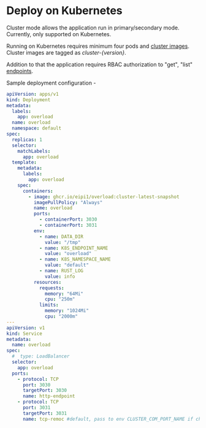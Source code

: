 # Deploy on Kubernetes

Cluster mode allows the application run in primary/secondary mode. Currently, only supported on Kubernetes.

Running on Kubernetes requires minimum four pods and [cluster images](https://github.com/eipi1/overload/pkgs/container/overload).
Cluster images are tagged as *cluster-{version}*.

Addition to that the application requires RBAC authorization to "get", "list" [endpoints](https://kubernetes.io/docs/reference/generated/kubernetes-api/v1.22/#endpoints-v1-core).

Sample deployment configuration -
```yaml
apiVersion: apps/v1
kind: Deployment
metadata:
  labels:
    app: overload
  name: overload
  namespace: default
spec:
  replicas: 1
  selector:
    matchLabels:
      app: overload
  template:
    metadata:
      labels:
        app: overload
    spec:
      containers:
        - image: ghcr.io/eipi1/overload:cluster-latest-snapshot
          imagePullPolicy: "Always"
          name: overload
          ports:
            - containerPort: 3030
            - containerPort: 3031
          env:
            - name: DATA_DIR
              value: "/tmp"
            - name: K8S_ENDPOINT_NAME
              value: "overload"
            - name: K8S_NAMESPACE_NAME
              value: "default"
            - name: RUST_LOG
              value: info
          resources:
            requests:
              memory: "64Mi"
              cpu: "250m"
            limits:
              memory: "1024Mi"
              cpu: "2000m"
---
apiVersion: v1
kind: Service
metadata:
  name: overload
spec:
  #  type: LoadBalancer
  selector:
    app: overload
  ports:
    - protocol: TCP
      port: 3030
      targetPort: 3030
      name: http-endpoint
    - protocol: TCP
      port: 3031
      targetPort: 3031
      name: tcp-remoc #default, pass to env CLUSTER_COM_PORT_NAME if changed
```